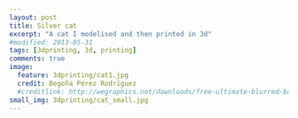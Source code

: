 ```yaml
---
layout: post
title: Silver cat
excerpt: "A cat I modelised and then printed in 3d"
#modified: 2013-05-31
tags: [3dprinting, 3d, printing]
comments: true
image:
  feature: 3dprinting/cat1.jpg
  credit: Begoña Pérez Rodríguez
  #creditlink: http://wegraphics.net/downloads/free-ultimate-blurred-background-pack/
small_img: 3dprinting/cat_small.jpg  
---
```




